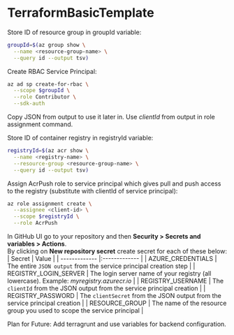 # TerraformBasicTemplate

Store ID of resource group in groupId variable:
```bash
groupId=$(az group show \
  --name <resource-group-name> \
  --query id --output tsv)
```

Create RBAC Service Principal:
```bash
az ad sp create-for-rbac \
  --scope $groupId \
  --role Contributor \
  --sdk-auth
```
Copy JSON from output to use it later in. Use *clientId* from output in role assignment command.

Store ID of container registry in registryId variable:
```bash
registryId=$(az acr show \
  --name <registry-name> \
  --resource-group <resource-group-name> \
  --query id --output tsv)
```

Assign AcrPush role to service principal which gives pull and push access to the registry (substitute <client-id> with clientId of service principal):
```bash
az role assignment create \
  --assignee <client-id> \
  --scope $registryId \
  --role AcrPush
```
  
In GitHub UI go to your repository and then **Security > Secrets and variables > Actions**.  
By clicking on **New repository secret** create secret for each of these below:
| Secret        | Value           |
| ------------- |:------------- |
| AZURE_CREDENTIALS     | The entire `JSON output` from the service principal creation step |
| REGISTRY_LOGIN_SERVER      | The login server name of your registry (all lowercase). Example: *myregistry.azurecr.io*      |
| REGISTRY_USERNAME | The `clientId` from the JSON output from the service principal creation      |
| REGISTRY_PASSWORD | The `clientSecret` from the JSON output from the service principal creation     |
| RESOURCE_GROUP | 	The name of the resource group you used to scope the service principal      |


  
  
  Plan for Future:
  Add terragrunt and use variables for backend configuration.
